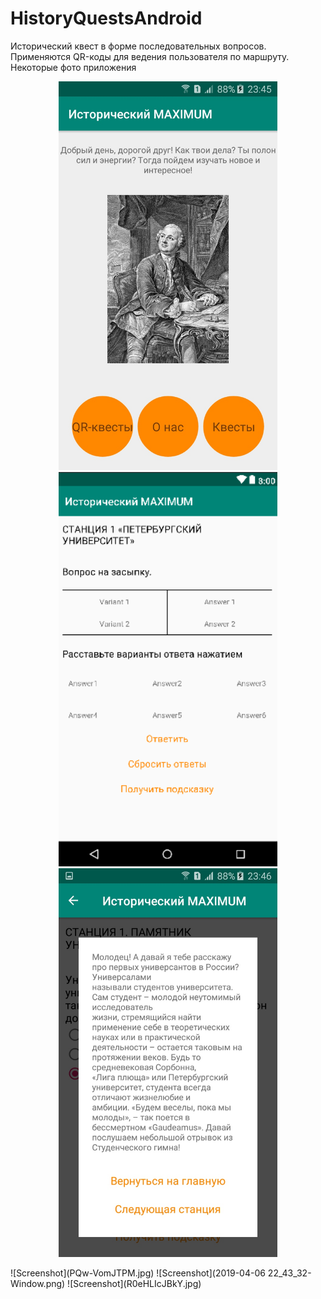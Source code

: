 # HistoryQuestsAndroid

Исторический квест в форме последовательных вопросов. Применяются QR-коды для ведения пользователя по маршруту. 
Некоторые фото приложения
<p align="center">
  <img src="PQw-VomJTPM.jpg" width="350" title="hover text">
  <img src="2019-04-06 22_43_32-Window.png" width="350" title="hover text">
  <img src="R0eHLIcJBkY.jpg" width="350" title="hover text">
</p>
![Screenshot](PQw-VomJTPM.jpg)
![Screenshot](2019-04-06 22_43_32-Window.png)
![Screenshot](R0eHLIcJBkY.jpg)
